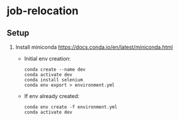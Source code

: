 # job-relocation

## Setup
1. Install miniconda https://docs.conda.io/en/latest/miniconda.html
    - Initial env creation:
        ```
        conda create --name dev
        conda activate dev
        conda install selenium
        conda env export > environment.yml
        ```

    - If env already created:

        ```
        conda env create -f environment.yml
        conda activate dev
        ```
